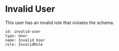 # Invalid User

This user has an invalid role that violates the schema.

```entity
id: invalid-user
type: User
name: Invalid User
role: InvalidRole
```